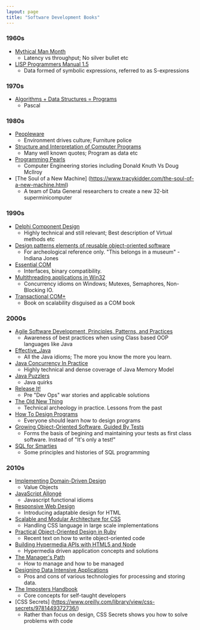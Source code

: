 ```yaml
---
layout: page
title: "Software Development Books"
---
```


### 1960s

- [Mythical Man Month](https://openlibrary.org/books/OL1110870M/The_mythical_man-month)
  - Latency vs throughput; No silver bullet etc
- [LISP Programmers Manual 1.5](http://mitpress.mit.edu/books/lisp-15-programmers-manual)
  - Data formed of symbolic expressions, referred to as S-expressions

### 1970s
- [Algorithms + Data Structures = Programs](https://openlibrary.org/books/OL5191055M/Algorithms_data_structures_programs)
  - Pascal

### 1980s

- [Peopleware](https://openlibrary.org/books/OL31274M/Peopleware)
  - Environment drives culture; Furniture police
- [Structure and Interpretation of Computer Programs](https://openlibrary.org/works/OL3267304W/Structure_and_Interpretation_of_Computer_Programs)
  - Many well known quotes; Program as data etc
- [Programming Pearls](https://openlibrary.org/books/OL2539105M/Programming_pearls)
  - Computer Engineering stories including Donald Knuth Vs Doug McIlroy 
- [The Soul of a New Machine] (https://www.tracykidder.com/the-soul-of-a-new-machine.html)
  - A team of Data General researchers to create a new 32-bit superminicomputer
  
### 1990s

- [Delphi Component Design](https://openlibrary.org/books/OL1002863M/Delphi_component_design)
  - Highly technical and still relevant; Best description of Virtual methods etc
- [Design patterns elements of reusable object-oriented software](https://openlibrary.org/books/OL22173620M/Design_patterns)
  - For archeological reference only. "This belongs in a museum" - Indiana Jones
- [Essential COM](https://openlibrary.org/books/OL698253M/Essential_COM)
  - Interfaces, binary compatibility.
- [Multithreading applications in Win32](https://openlibrary.org/books/OL1008159M/Multithreading_applications_in_Win32)
  -  Concurrency idioms on Windows; Mutexes, Semaphores, Non-Blocking IO.
- [Transactional COM+](https://openlibrary.org/books/OL7408130M/Transactional_COM)
  - Book on scalability disguised as a COM book

### 2000s

- [Agile Software Development, Principles, Patterns, and Practices](https://openlibrary.org/books/OL9297484M/Agile_Software_Development_Principles_Patterns_and_Practices)
  - Awareness of best practices when using Class based OOP languages like Java
- [Effective_Java](https://openlibrary.org/works/OL6223299W/Effective_Java)
  - All the Java idioms; The more you know the more you learn.
- [Java Concurrency In Practice](https://openlibrary.org/books/OL25208908M/Java_Concurrency_in_Practice)
  - Highly technical and dense coverage of Java Memory Model
- [Java Puzzlers](https://openlibrary.org/books/OL17173106M/Java_puzzlers)
  - Java quirks 
- [Release It!]( https://openlibrary.org/books/OL8592978M/Release_It!)
  - Pre "Dev Ops" war stories and applicable solutions 
- [The Old New Thing](https://openlibrary.org/books/OL9702480M/The_Old_New_Thing)
  - Technical archeology in practice. Lessons from the past
- [How To Design Programs](http://htdp.org)
  - Everyone should learn how to design programs
- [Growing Object-Oriented Software, Guided By Tests](https://openlibrary.org/works/OL13856561W/Growing_object-oriented_software_guided_by_tests)
  - Forms the basis of begining and maintaining your tests as first class software. Instead of "It's only a test!"  
- [SQL for Smarties](https://www.goodreads.com/book/show/1046365.Joe_Celko_s_SQL_for_Smarties)
  - Some principles and histories of SQL programming

### 2010s

- [Implementing Domain-Driven Design](http://www.goodreads.com/book/show/15756865-implementing-domain-driven-design)
  - Value Objects 
- [JavaScript Allongé](https://leanpub.com/javascript-allonge)
  - Javascript functional idioms 
- [Responsive Web Design](https://openlibrary.org/books/OL24620876M/Responsive_Web_Design)
  - Introducing adaptable design for HTML 
- [Scalable and Modular Architecture for CSS](https://smacss.com/)
  - Handling CSS language in large scale implementations
- [Practical Object-Oriented Design in Ruby](http://www.poodr.com/)
  - Recent text on how to write object-oriented code
- [Building Hypermedia APIs with HTML5 and Node](https://openlibrary.org/works/OL16604906W/Building_Hypermedia_APIs_with_HTML5_and_Node)
  - Hypermedia driven application concepts and solutions
- [The Manager's Path](http://shop.oreilly.com/product/0636920056843.do)
  - How to manage and how to be managed
- [Designing Data Intensive Applications](https://www.safaribooksonline.com/library/view/designing-data-intensive-applications/9781491903063/)
  - Pros and cons of various technologies for processing and storing data. 
- [The Imposters Handbook](https://bigmachine.io/products/the-imposters-handbook)
  - Core concepts for self-taught developers
- [CSS Secrets] (https://www.oreilly.com/library/view/css-secrets/9781449372736/)
  - Rather than focus on design, CSS Secrets shows you how to solve problems with code
